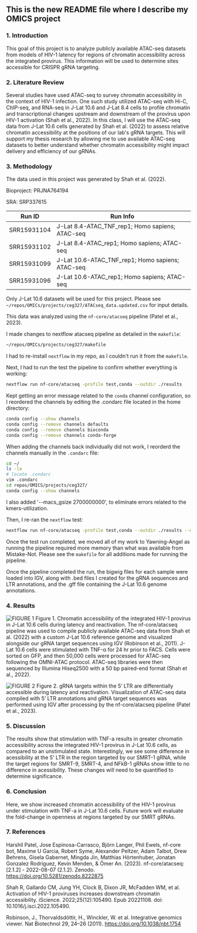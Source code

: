 ## This is the new README file where I describe my OMICS project

### 1. Introduction

This goal of this project is to analyze publicly available ATAC-seq datasets
from models of HIV-1 latency for regions of chromatin accessibility across the
integrated provirus. This information will be used to determine sites accessible
for CRISPR gRNA targeting.

### 2. Literature Review

Several studies have used ATAC-seq to survey chromatin accessibility in the
context of HIV-1 infection. One such study utilized ATAC-seq with Hi-C,
ChIP-seq, and RNA-seq in  J-Lat 10.6 and J-Lat 8.4 cells to profile chromatin
and transcriptional changes upstream and downstream of the provirus upon HIV-1
activation (Shah et al., 2022). In this class, I will use the ATAC-seq data from
J-Lat 10.6 cells generated by Shah et al. (2022) to assess relative chromatin
accessibility at the positions of our lab's gRNA targets. This will support my
thesis research by allowing me to use available ATAC-seq datasets to better
understand whether chromatin accessibility might impact delivery and efficiency
of our gRNAs.

### 3. Methodology

The data used in this project was generated by Shah et al. (2022).

Bioproject: PRJNA764194

SRA: SRP337615

Run ID		| Run Info
----------------|-------------------------------------------------
SRR15931104	| J-Lat 8.4-ATAC_TNF_rep1; Homo sapiens; ATAC-seq
SRR15931102	| J-Lat 8.4-ATAC_rep1; Homo sapiens; ATAC-seq
SRR15931099	| J-Lat 10.6-ATAC_TNF_rep1; Homo sapiens; ATAC-seq
SRR15931096	| J-Lat 10.6-ATAC_rep1; Homo sapiens; ATAC-seq

Only J-Lat 10.6 datasets will be used for this project. Please see
`~/repos/OMICs/projects/ceg327/ATACseq_data.updated.csv` for input details.

This data was analyzed using the `nf-core/atacseq` pipeline (Patel et al., 2023).

I made changes to nextflow atacseq pipeline as detailed in the `makefile`:
```bash
~/repos/OMICs/projects/ceg327/makefile
```
I had to re-install `nextflow` in my repo, as I couldn't run it from the `makefile`. 

Next, I had to run the test the pipeline to confirm whether everything is working:
```bash
nextflow run nf-core/atacseq -profile test,conda --outdir ./results
```
Kept getting an error message related to the `conda` channel configuration, so I
reordered the channels by editing the .condarc file located in the home
directory:
```bash
conda config --show channels
conda config --remove channels defaults
conda config --remove channels bioconda
conda config --remove channels conda-forge
```
When adding the channels back individually did not work, I reorderd the channels manually in the `.condarc` file:
```bash
cd ~/
ls -la
# locate .condarc
vim .condarc
cd repos/OMICS/projects/ceg327/
conda config --show channels
```
I also added '--macs_gsize 2700000000', to eliminate errors related to the kmers-utilization.

Then, I re-ran the `nextflow` test:
```bash
nextflow run nf-core/atacseq -profile test,conda --outdir ./results --macs_gsize 2700000000  -resume
```

Once the test run completed, we moved all of my work to Yawning-Angel as
running the pipeline required more memory than what was available from
Mistake-Not. Please see the `makefile` for all additions made for running the
pipeline.

Once the pipeline completed the run, the bigwig files for each sample were
loaded into IGV, along with .bed files I created for the gRNA sequences and LTR
annotations, and the .gff file containing the J-Lat 10.6 genome annotations. 

### 4. Results

![FIGURE 1](data/repos/OMICS/projects/ceg327/Figure1_OMICs.png)
Figure 1. Chromatin accessibility of the integrated HIV-1 provirus in J-Lat
10.6 cells during latency and reactivation. The nf-core/atacseq pipeline was
used to compile publicly available ATAC-seq data from Shah et al. (2022) with a
custom J-Lat 10.6 reference genome and visualized alongside our gRNA target
sequences using IGV (Robinson et al., 2011). J-Lat 10.6 cells were stimulated
with TNF-α for 24 hr prior to FACS. Cells were sorted on GFP, and then 50,000
cells were processed for ATAC-seq following the OMNI-ATAC protocol.  ATAC-seq
libraries were then sequenced by Illumina Hiseq2500 with a 50 bp paired-end
format (Shah et al., 2022).

![FIGURE 2](repos/OMICS/projects/ceg327/Figure2_OMICs.png)
Figure 2. gRNA targets within the 5’ LTR are differentially accessible during
latency and reactivation. Visualization of ATAC-seq data compiled with 5’ LTR
annotations and gRNA target sequences was performed using IGV after processing
by the nf-core/atacseq pipeline (Patel et al., 2023). 

###  5. Discussion

The results show that stimulation with TNF-a results in greater chromatin
accessibility across the integrated HIV-1 provirus in J-Lat 10.6 cells, as
compared to an unstimulated state. Interestingly, we see some difference in
acessibility at the 5' LTR in the region targeted by our SMRT-1 gRNA, while the
target regions for SMRT-9, SMRT-4, and NFkB-1 gRNAs show little to no
difference in acessibility. These changes will need to be quantified to
determine significance.

### 6. Conclusion

Here, we show increased chromatin accessibility of the HIV-1 provirus under
stimulation with TNF-a in J-Lat 10.6 cells. Future work will evaluate the
fold-change in openness at regions targeted by our SMRT gRNAs.

### 7. References 

Harshil Patel, Jose Espinosa-Carrasco, Björn Langer, Phil Ewels, nf-core bot,
Maxime U Garcia, Robert Syme, Alexander Peltzer, Adam Talbot, Drew Behrens,
Gisela Gabernet, Mingda Jin, Matthias Hörtenhuber, Jonatan Gonzalez Rodriguez,
Kevin Menden, & Ömer An. (2023). nf-core/atacseq: [2.1.2] - 2022-08-07 (2.1.2).
Zenodo. https://doi.org/10.5281/zenodo.8222875

Shah R, Gallardo CM, Jung YH, Clock B, Dixon JR, McFadden WM, et al. Activation
of HIV-1 proviruses increases downstream chromatin accessibility. iScience.
2022;25(12):105490. Epub 20221108. doi: 10.1016/j.isci.2022.105490. 

Robinson, J., Thorvaldsdóttir, H., Winckler, W. et al. Integrative genomics
viewer. Nat Biotechnol 29, 24–26 (2011). https://doi.org/10.1038/nbt.1754
